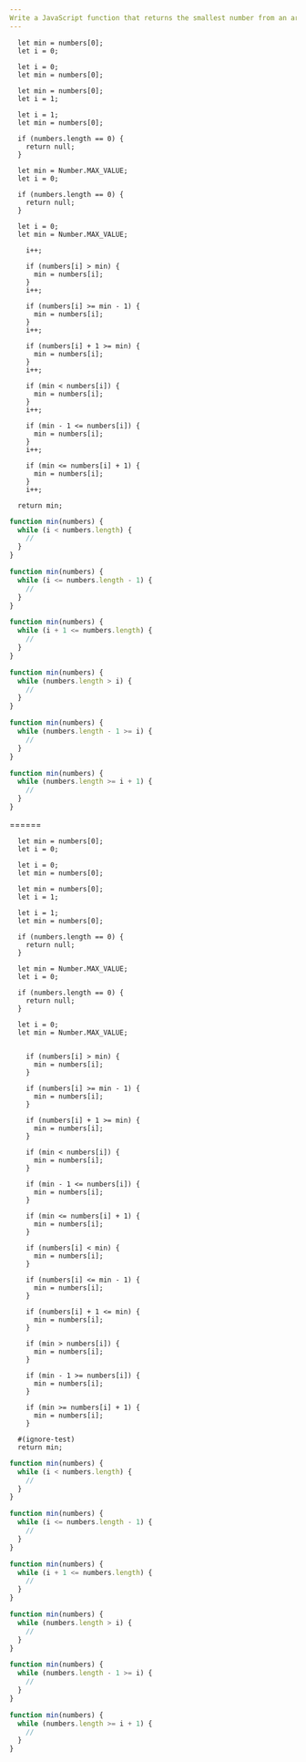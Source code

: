 ```yaml
---
Write a JavaScript function that returns the smallest number from an array of numbers using a "while" loop.
---
```


```initial
  let min = numbers[0];
  let i = 0;
```

```initial
  let i = 0;
  let min = numbers[0];
```

```initial
  let min = numbers[0];
  let i = 1;
```

```initial
  let i = 1;
  let min = numbers[0];
```

```initial
  if (numbers.length == 0) {
    return null;
  }

  let min = Number.MAX_VALUE;
  let i = 0;
```

```initial
  if (numbers.length == 0) {
    return null;
  }

  let i = 0;
  let min = Number.MAX_VALUE;
```

```transformation
    i++;
```

```transformation
    if (numbers[i] > min) {
      min = numbers[i];
    }
    i++;
```

```transformation
    if (numbers[i] >= min - 1) {
      min = numbers[i];
    }
    i++;
```

```transformation
    if (numbers[i] + 1 >= min) {
      min = numbers[i];
    }
    i++;
```

```transformation
    if (min < numbers[i]) {
      min = numbers[i];
    }
    i++;
```

```transformation
    if (min - 1 <= numbers[i]) {
      min = numbers[i];
    }
    i++;
```

```transformation
    if (min <= numbers[i] + 1) {
      min = numbers[i];
    }
    i++;
```

```final
  return min;
```

```js
function min(numbers) {
  while (i < numbers.length) {
    //
  }
}
```

```js
function min(numbers) {
  while (i <= numbers.length - 1) {
    //
  }
}
```

```js
function min(numbers) {
  while (i + 1 <= numbers.length) {
    //
  }
}
```

```js
function min(numbers) {
  while (numbers.length > i) {
    //
  }
}
```

```js
function min(numbers) {
  while (numbers.length - 1 >= i) {
    //
  }
}
```

```js
function min(numbers) {
  while (numbers.length >= i + 1) {
    //
  }
}
```

======

```initial
  let min = numbers[0];
  let i = 0;
```

```initial
  let i = 0;
  let min = numbers[0];
```

```initial
  let min = numbers[0];
  let i = 1;
```

```initial
  let i = 1;
  let min = numbers[0];
```

```initial
  if (numbers.length == 0) {
    return null;
  }

  let min = Number.MAX_VALUE;
  let i = 0;
```

```initial
  if (numbers.length == 0) {
    return null;
  }

  let i = 0;
  let min = Number.MAX_VALUE;
```

```transformation

```

```transformation
    if (numbers[i] > min) {
      min = numbers[i];
    }
```

```transformation
    if (numbers[i] >= min - 1) {
      min = numbers[i];
    }
```

```transformation
    if (numbers[i] + 1 >= min) {
      min = numbers[i];
    }
```

```transformation
    if (min < numbers[i]) {
      min = numbers[i];
    }
```

```transformation
    if (min - 1 <= numbers[i]) {
      min = numbers[i];
    }
```

```transformation
    if (min <= numbers[i] + 1) {
      min = numbers[i];
    }
```

```transformation
    if (numbers[i] < min) {
      min = numbers[i];
    }
```

```transformation
    if (numbers[i] <= min - 1) {
      min = numbers[i];
    }
```

```transformation
    if (numbers[i] + 1 <= min) {
      min = numbers[i];
    }
```

```transformation
    if (min > numbers[i]) {
      min = numbers[i];
    }
```

```transformation
    if (min - 1 >= numbers[i]) {
      min = numbers[i];
    }
```

```transformation
    if (min >= numbers[i] + 1) {
      min = numbers[i];
    }
```

```final
  #(ignore-test)
  return min;
```

```js
function min(numbers) {
  while (i < numbers.length) {
    //
  }
}
```

```js
function min(numbers) {
  while (i <= numbers.length - 1) {
    //
  }
}
```

```js
function min(numbers) {
  while (i + 1 <= numbers.length) {
    //
  }
}
```

```js
function min(numbers) {
  while (numbers.length > i) {
    //
  }
}
```

```js
function min(numbers) {
  while (numbers.length - 1 >= i) {
    //
  }
}
```

```js
function min(numbers) {
  while (numbers.length >= i + 1) {
    //
  }
}
```
